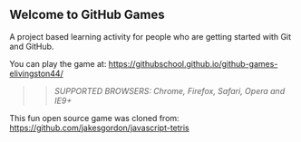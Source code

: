## Welcome to GitHub Games

A project based learning activity for people who are getting started with Git and GitHub.

You can play the game at: https://githubschool.github.io/github-games-elivingston44/

>> _*SUPPORTED BROWSERS*: Chrome, Firefox, Safari, Opera and IE9+_

This fun open source game was cloned from: https://github.com/jakesgordon/javascript-tetris
